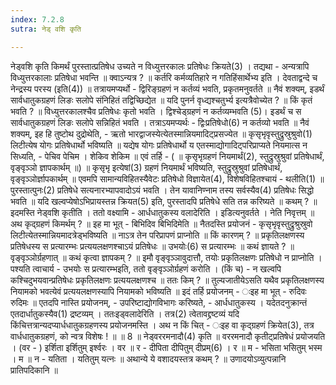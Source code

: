 ```yaml
---
index: 7.2.8
sutra: नेड् वशि कृति

---
```

नेड्वशि कृति किमर्थं पुरस्तात्प्रतिषेध उच्यते न विध्युत्तरकालः प्रतिषेधः क्रियते(3) । तद्यथा - अन्यत्रापि विध्युत्तरकालाः प्रतिषेधा भवन्ति ॥ क्वाऽन्यत्र ? ॥ कर्तरि कर्मव्यतिहारे न गतिहिंसार्थेभ्य इति । देवताद्वन्दे च नेन्द्रस्य परस्य (इति(4)) ॥ तत्रायमप्यर्थो - द्विरिङ्ग्रहणं न कर्तव्यं भवति, प्रकृतमनुवर्तते ॥ नैवं शक्यम्, इडर्थं सार्वधातुकग्रहणं लिङः सलोपे संनिहितं तद्विच्छिद्येत ॥ यदि पुनर्न वृध्द्यश्चतुर्भ्य इत्यत्रैवोच्येत ? ॥ किं कृतं भवति ? ॥ विध्युत्तरकालश्चैव प्रतिषेधः कृतो भवति । द्विश्चेड्ग्रहणं न कर्तव्यम्भवति (5)। इडर्थं च स सार्वधातुकग्रहणं लिङः सलोपे सन्निहितं भवति । तत्राऽयमप्यर्थः - द्विःप्रतिषेधो(6) न कर्तव्यो भवति ॥ नैवं शक्यम्, इह हि तुष्टोथ दुद्रोथेति, - ऋतो भारद्वाजस्येत्येतस्मान्नियमादिट्प्रसज्येत ॥ कृसृभृवृस्तुद्रुस्रुश्रुवो(1) लिटीत्येष योगः प्रतिषेधार्थो भविष्यति ॥ यद्येष योगः प्रतिषेधार्थो य एतस्माद्योगादिट्परिप्राप्यते नियमात्स न सिध्यति,  -  पेचिव पेचिम । शेकिव शेकिम ॥ एवं तर्हि - ( ॥ कृसृभृग्रहणं नियमार्थं(2), स्तुद्रुस्रुश्रुवां प्रतिषेधार्थं, वृङ्वृञ्ञो ज्ञापकार्थम् ॥) ॥ कृसृभृ इत्येषां(3) ग्रहणं नियमार्थं भविष्यति, स्तुद्रुस्रुश्रुवां प्रतिषेधार्थं, वृङ्वृञ्ञोर्ज्ञापकार्थम् ॥ एवमपि सामान्यविहितस्यैवेटः प्रतिषेधो विज्ञायेत(4), विशेषविहितश्चायं - थलीति(1) ॥ पुरस्तात्पुनः(2) प्रतिषेधे सत्यनारभ्यापवादोऽयं भवति । तेन यावानिण्नाम तस्य सर्वस्यैव(4) प्रतिषेधः सिद्धो भवति ॥ यदि खल्वप्येषोऽभिप्रायस्तन्न क्रियत(5) इति, पुरस्तादपि प्रतिषेधे सति तन्न करिष्यते ॥ कथम् ? ॥ इदमस्ति नेड्वशि कृतीति । ततो वक्ष्यामि - आर्धधातुकस्य वलादेरिति । इडित्यनुवर्तते । नेति निवृत्तम् ॥ अथ कृद्ग्रहणं किमर्थम् ? ॥ इह मा भूत्  -  बिभिदिव बिभिदिमेति ॥ नैतदस्ति प्रयोजनं - कृसृभृवृस्तुद्रुश्रुस्रुवो लिटीत्येतस्मान्नियमादत्रेड्भविष्यति ॥ नाऽत्र तेन परिप्रापणं प्राप्नोति ॥ किं कारणम् ? ॥ प्रकृतिलक्षणस्य प्रतिषेधस्य स प्रत्यारम्भः प्रत्ययलक्षणश्चाऽयं प्रतिषेधः ॥ उभयोः(6) स प्रत्यारम्भः ॥ कथं ज्ञायते ? ॥ वृङ्वृञ्ञोर्ग्रहणात् ॥ कथं कृत्वा ज्ञापकम् ? ॥ इमौ वृङ्वृञ्ञावुदात्तौ, तयोः प्रकृतिलक्षणः प्रतिषेधो न प्राप्नोति । पश्यति त्वाचार्य - उभयोः स प्रत्यारम्भइति, ततो वृङ्वृञ्ञोर्ग्रहणं करोति । (किं च) -  न खल्वपि कश्चिदुभयवान्प्रतिषेधः प्रकृतिलक्षणः प्रत्ययलक्षणश्च ॥ ततः किम् ? ॥ तुल्यजातीयेऽसति यथैव प्रकृतिलक्षणस्य नियामको भवत्येवं प्रत्ययलक्षणस्यापि नियामको भविष्यति ॥ इदं तर्हि प्रयोजनम् - ःइह मा भूत् - रुदिवः रुदिमः ॥ एतदपि नास्ति प्रयोजनम्,  -  उपरिष्टाद्योगविभागः करिष्यते,  -  आर्धधातुकस्य । यदेतदनुक्रान्तं एतदार्धातुकस्यैव(1) द्रष्टव्यम् । ततःइड्वलादेरिति । तत्र(2) त्वेतावद्द्रष्टव्यं यदि किंचित्तत्रान्यदप्यार्धधातुकग्रहणस्य प्रयोजनमस्ति । अथ न किं चित् - ःइह वा कृद्ग्रहणं क्रियेत(3), तत्र वार्धधातुकग्रहणं, को न्वत्र विशेषः ! ॥ ॥ 8 ॥ नेड्वररमनादौ(4) कृति ॥ वररमनादौ कृतीट्प्रतिषेधं प्रयोजयति । (वर - ) इर्शिता इर्शितुम् इर्श्वरः । वर ॥ र - दीपिता दीपितुम् दीप्रम्(6) । र ॥ म  -  भसिता भसितुम् भस्म । म ॥ न - यतिता । यतितुम् यत्नः ॥ अथान्ये ये वशादयस्तत्र कथम् ? ॥ उणादयोऽव्युत्पन्नानि प्रातिपदिकानि ॥